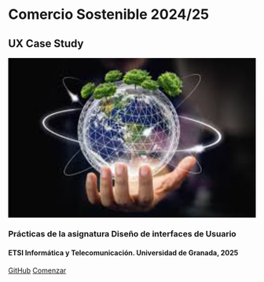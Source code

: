 <!-- _coverpage.md -->


# Comercio Sostenible 2024/25
## UX Case Study



<img align="center" src="./img/ecologic.png" width="600" height=auto alt="Logotipo"/>





### Prácticas de la asignatura Diseño de interfaces de Usuario

#### ETSI Informática y Telecomunicación. Universidad de Granada, 2025



[GitHub](https://github.com/mgea/UX_CaseStudy)
[Comenzar](#DIU)

<!-- background color -->
